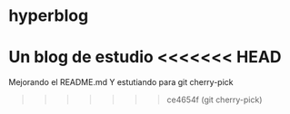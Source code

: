 # hyperblog
Un blog de estudio
<<<<<<< HEAD
=======
Mejorando el README.md
Y estutiando para git cherry-pick
>>>>>>> ce4654f (git cherry-pick)
